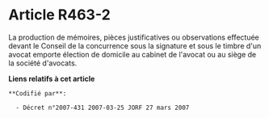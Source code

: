 # Article R463-2

La production de mémoires, pièces justificatives ou observations effectuée devant le Conseil de la concurrence sous la
signature et sous le timbre d'un avocat emporte élection de domicile au cabinet de l'avocat ou au siège de la société
d'avocats.

**Liens relatifs à cet article**

	**Codifié par**:

	  - Décret n°2007-431 2007-03-25 JORF 27 mars 2007
